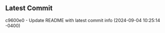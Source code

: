 
## Latest Commit
c9600e0 - Update README with latest commit info (2024-09-04 10:25:14 -0400) <Yunxi-Zhou>
